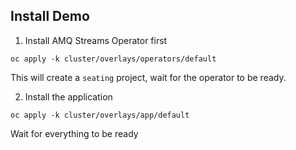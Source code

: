 ## Install Demo

1. Install AMQ Streams Operator first

```oc apply -k cluster/overlays/operators/default```

This will create a ```seating``` project, wait for the operator to be ready.

2. Install the application

```oc apply -k cluster/overlays/app/default```

Wait for everything to be ready
